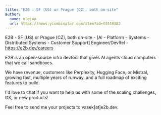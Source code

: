 ```yaml
---
title: "E2B : SF (US) or Prague (CZ), both on-site"
author:
  name: mlejva
  url: https://news.ycombinator.com/item?id=44440302
---
```


<JobNavigation />

E2B - SF (US) or Prague (CZ), both on-site - [AI - Platform - Systems - Distributed Systems - Customer Support] Engineer&#x2F;DevRel - <a href="https:&#x2F;&#x2F;e2b.dev&#x2F;careers" rel="nofollow">https:&#x2F;&#x2F;e2b.dev&#x2F;careers</a>

E2B is an open-source infra devtool that gives AI agents cloud computers that we call sandboxes.

We have revenue, customers like Perplexity, Hugging Face, or Mistral, growing fast, multiple years of runway, and a full roadmap of exciting features to build.

I&#x27;d love to chat if you want to help us with some of the scaling challenges, DX, or new products!

Feel free to send me your projects to vasek[at]e2b.dev.
<JobApplication />
